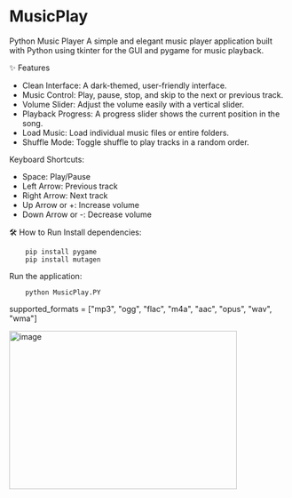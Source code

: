# MusicPlay

Python Music Player
A simple and elegant music player application built with Python using tkinter for the GUI and pygame for music playback.


✨ Features
- Clean Interface: A dark-themed, user-friendly interface.
- Music Control: Play, pause, stop, and skip to the next or previous track.
- Volume Slider: Adjust the volume easily with a vertical slider.
- Playback Progress: A progress slider shows the current position in the song.
- Load Music: Load individual music files or entire folders.
- Shuffle Mode: Toggle shuffle to play tracks in a random order.


Keyboard Shortcuts:


- Space: Play/Pause
- Left Arrow: Previous track
- Right Arrow: Next track
- Up Arrow or +: Increase volume
- Down Arrow or -: Decrease volume


🛠️ How to Run
Install dependencies:

        pip install pygame
        pip install mutagen

Run the application:

        python MusicPlay.PY

supported_formats = ["mp3", "ogg", "flac", "m4a", "aac", "opus", "wav", "wma"]

<img width="410" height="285" alt="image" src="https://github.com/user-attachments/assets/69edccc5-3b5f-4341-8ed9-08689f6b13da" />
